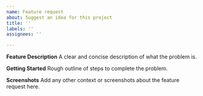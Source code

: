 ```yaml
---
name: Feature request
about: Suggest an idea for this project
title: ''
labels: ''
assignees: ''

---
```


**Feature Description**
A clear and concise description of what the problem is. 

**Getting Started**
Rough outline of steps to complete the problem. 

**Screenshots**
Add any other context or screenshots about the feature request here.
